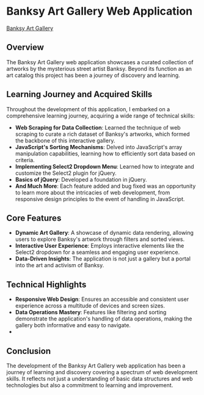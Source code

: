 # Banksy Art Gallery Web Application
[Banksy Art Gallery](https://ibenjaminh.github.io/SEA-BanksyProject/)

## Overview

The Banksy Art Gallery web application showcases a curated collection of artworks by the mysterious street artist Banksy. Beyond its function as an art catalog this project has been a journey of discovery and learning.

## Learning Journey and Acquired Skills

Throughout the development of this application, I embarked on a comprehensive learning journey, acquiring a wide range of technical skills:

- **Web Scraping for Data Collection**: Learned the technique of web scraping to curate a rich dataset of Banksy's artworks, which formed the backbone of this interactive gallery.
- **JavaScript's Sorting Mechanisms**: Delved into JavaScript's array manipulation capabilities, learning how to efficiently sort data based on criteria.
- **Implementing Select2 Dropdown Menu**: Learned how to integrate and customize the Select2 plugin for jQuery.
- **Basics of jQuery**: Developed a foundation in jQuery.
- **And Much More**: Each feature added and bug fixed was an opportunity to learn more about the intricacies of web development, from responsive design principles to the event of handling in JavaScript.

## Core Features

- **Dynamic Art Gallery**: A showcase of dynamic data rendering, allowing users to explore Banksy's artwork through filters and sorted views.
- **Interactive User Experience**: Employs interactive elements like the Select2 dropdown for a seamless and engaging user experience.
- **Data-Driven Insights**: The application is not just a gallery but a portal into the art and activism of Banksy.

## Technical Highlights

- **Responsive Web Design**: Ensures an accessible and consistent user experience across a multitude of devices and screen sizes.
- **Data Operations Mastery**: Features like filtering and sorting demonstrate the application's handling of data operations, making the gallery both informative and easy to navigate.
- 
## Conclusion

The development of the Banksy Art Gallery web application has been a journey of learning and discovery covering a spectrum of web development skills. It reflects not just a understanding of basic data structures and web technologies but also a commitment to learning and improvement.
